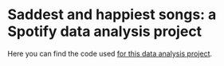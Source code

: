 # Saddest and happiest songs: a Spotify data analysis project

Here you can find the code used [for this data analysis project](https://rinzewind.org/blog-en/2016/what-are-the-saddest-and-happiest-songs-a-spotify-data-analysis-project.html).
